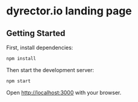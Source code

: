 # dyrector.io landing page

## Getting Started

First, install dependencies:

```bash
npm install
```

Then start the development server:

```bash
npm start
```

Open [http://localhost:3000](http://localhost:3000) with your browser.
